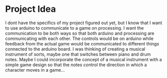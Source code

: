 # Project Idea

I dont have the specifics of my project figured out yet, but I know that I want to use arduino to communicate to a game on processing. I want the communication to be both ways so that both arduino and processing are communicating with each other. The controls would be on arduino while feedback from the actual game would be communicated to different things connected to the arduino board. I was thinking of creating a musical instrument of sorts, maybe one that switches between piano and drum notes. Maybe I could incorporate the concept of a musical instrument with a simple game design so that the notes control the direction in which a character moves in a game... 


